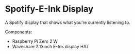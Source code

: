 # Spotify-E-Ink Display
A Spotify display that shows what you're currently listening to.

Components:
  - Raspberry Pi Zero 2 W
  - Waveshare 2.13inch E-Ink display HAT
